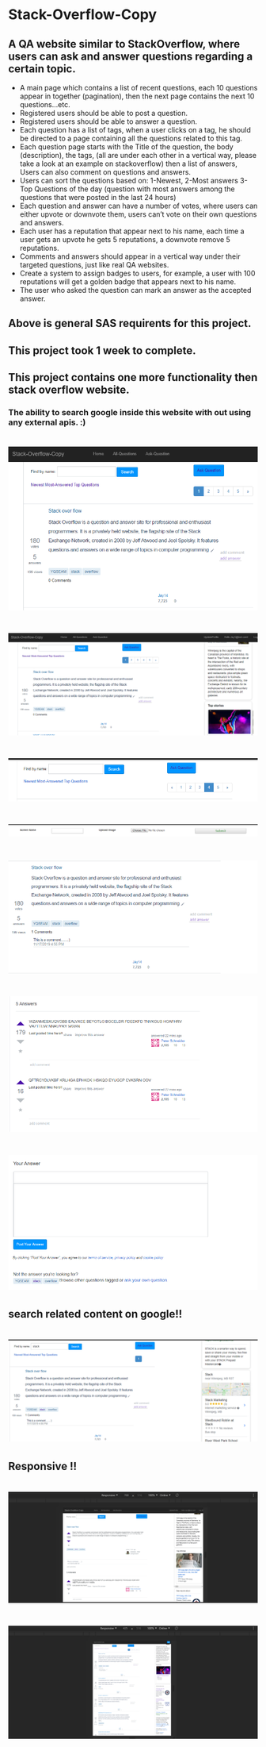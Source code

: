 # Stack-Overflow-Copy

## A QA website similar to StackOverflow, where users can ask and answer questions regarding a certain topic.
- A main page which contains a list of recent questions, each 10 questions appear in together (pagination), then the next page contains the next 10 questions…etc.
- Registered users should be able to post a question.
- Registered users should be able to answer a question.
- Each question has a list of tags, when a user clicks on a tag, he should be directed to a page containing all the questions related to this tag.
- Each question page starts with the Title of the question, the body (description), the tags, (all are under each other in a vertical way, please take a look at an example on stackoverflow) then a list of answers, Users can also comment on questions and answers.
- Users can sort the questions based on: 1-Newest, 2-Most answers 3-Top Questions of the day (question with most answers among the questions that were posted in the last 24 hours)
- Each question and answer can have a number of votes, where users can either upvote or downvote them, users can’t vote on their own questions and answers.
- Each user has a reputation that appear next to his name, each time a user gets an upvote he gets 5 reputations, a downvote remove 5 reputations.
- Comments and answers should appear in a vertical way under their targeted questions, just like real QA websites.
- Create a system to assign badges to users, for example, a user with 100 reputations will get a golden badge that appears next to his name.
- The user who asked the question can mark an answer as the accepted answer.

## Above is general SAS requirents for this project. 

## This project took 1 week to complete. 
## This project contains one more functionality then stack overflow website.

### The ability to search google inside this website with out using any external apis. :)


# [![Main](\Projectimages\main0.PNG)](https://github.com/allTheRath/Stack-Overflow-Copy.git)
# [![Main](\ProjectImages\main1.PNG)](https://github.com/allTheRath/Stack-Overflow-Copy.git)
# [![Main](\ProjectImages\main2.PNG)](https://github.com/allTheRath/Stack-Overflow-Copy.git)
# [![Main](\ProjectImages\main3.PNG)](https://github.com/allTheRath/Stack-Overflow-Copy.git)
# [![Main](\ProjectImages\main4.PNG)](https://github.com/allTheRath/Stack-Overflow-Copy.git)
# [![Main](\ProjectImages\main6.PNG)](https://github.com/allTheRath/Stack-Overflow-Copy.git)
# [![Main](\ProjectImages\main7.PNG)](https://github.com/allTheRath/Stack-Overflow-Copy.git)

## search related content on google!!

# [![Main](\ProjectImages\main5.PNG)](https://github.com/allTheRath/Stack-Overflow-Copy.git)

## Responsive !!
# [![Main](\ProjectImages\main8.PNG)](https://github.com/allTheRath/Stack-Overflow-Copy.git)
# [![Main](\ProjectImages\main9.PNG)](https://github.com/allTheRath/Stack-Overflow-Copy.git)
